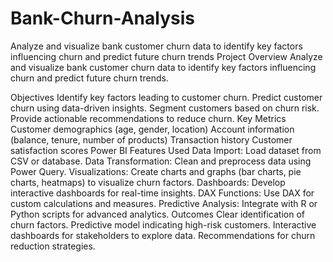 # Bank-Churn-Analysis
Analyze and visualize bank customer churn data to identify key factors influencing churn and predict future churn trends
Project Overview
Analyze and visualize bank customer churn data to identify key factors influencing churn and predict future churn trends.

Objectives
Identify key factors leading to customer churn.
Predict customer churn using data-driven insights.
Segment customers based on churn risk.
Provide actionable recommendations to reduce churn.
Key Metrics
Customer demographics (age, gender, location)
Account information (balance, tenure, number of products)
Transaction history
Customer satisfaction scores
Power BI Features Used
Data Import: Load dataset from CSV or database.
Data Transformation: Clean and preprocess data using Power Query.
Visualizations: Create charts and graphs (bar charts, pie charts, heatmaps) to visualize churn factors.
Dashboards: Develop interactive dashboards for real-time insights.
DAX Functions: Use DAX for custom calculations and measures.
Predictive Analysis: Integrate with R or Python scripts for advanced analytics.
Outcomes
Clear identification of churn factors.
Predictive model indicating high-risk customers.
Interactive dashboards for stakeholders to explore data.
Recommendations for churn reduction strategies.
